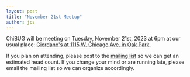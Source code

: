```yaml
---
layout: post
title: "November 21st Meetup"
author: jcs
---
```


ChiBUG will be meeting on
Tuesday, November 21st, 2023
at
6pm
at
our usual place:
[Giordano's at 1115 W. Chicago Ave. in Oak Park](https://www.google.com/maps/dir//Giordano's,+1115+Chicago+Ave,+Oak+Park,+IL+60302).

If you plan on attending, please post to the
[mailing list](https://groups.io/g/chibug)
so we can get an estimated head count.
If you change your mind or are running late, please email the mailing list so
we can organize accordingly.
